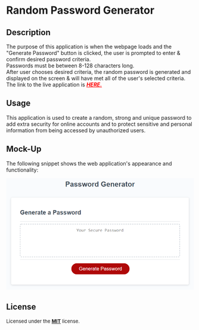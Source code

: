 # Random Password Generator

## Description

The purpose of this application is when the webpage loads and the "Generate Password" button is clicked, the user is prompted to enter & confirm desired password criteria.</br>
Passwords must be between 8-128 characters long.</br>
After user chooses desired criteria, the random password is generated and displayed on the screen & will have met all of the user's selected criteria.</br>
The link to the live application is  <a href="https://techmack92.github.io/random-password-generator/" style="color:red">***HERE.***</a></br>

## Usage

This application is used to create a random, strong and unique password to add extra security for online accounts and to protect sensitive and personal information from being accessed by unauthorized users.

## Mock-Up

The following snippet shows the web application's appearance and functionality:

![The Password Generator application displays a red button to generate a random password.](./pwgenerator.png)

## License

<font size="2"> Licensed under the <a href="https://github.com/techmack92/random-password-generator/main/LICENSE"> **MIT**</a> license.</font>
